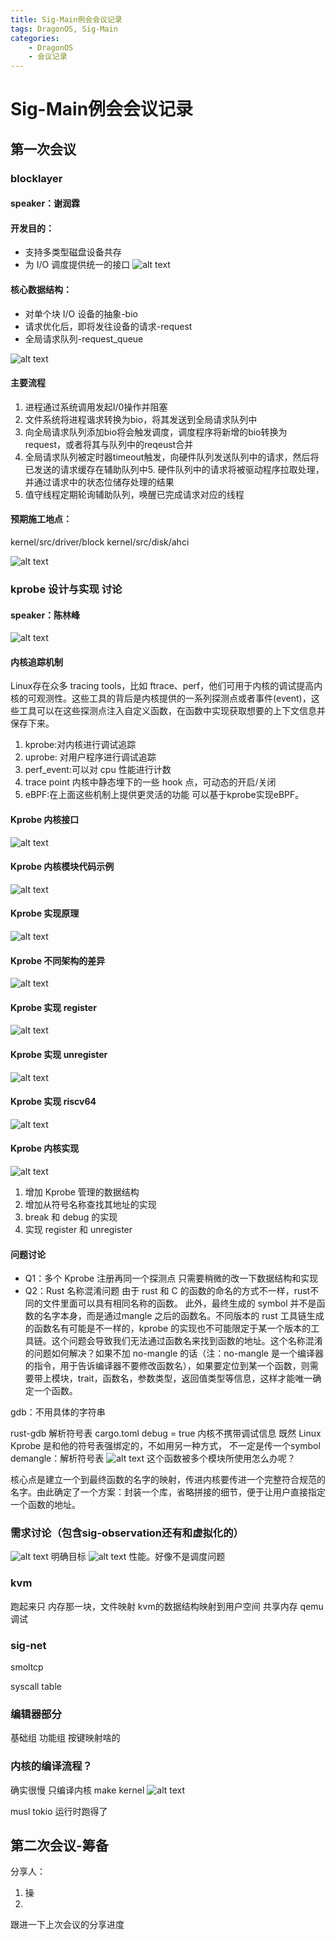 ```yaml
---
title: Sig-Main例会会议记录
tags: DragonOS, Sig-Main
categories: 
    - DragonOS
    - 会议记录
---
```

# Sig-Main例会会议记录
## 第一次会议
### blocklayer
#### speaker：谢润霖
#### 开发目的：
- 支持多类型磁盘设备共存
- 为 I/O 调度提供统一的接口
![alt text](image-401.png)
#### 核心数据结构：
- 对单个块 I/O 设备的抽象-bio
- 请求优化后，即将发往设备的请求-request
- 全局请求队列-request_queue

![alt text](image-402.png)
#### 主要流程
1. 进程通过系统调用发起I/0操作并阻塞
2. 文件系统将进程谐求转换为bio，将其发送到全局请求队列中
3. 向全局请求队列添加bio将会触发调度，调度程序将新增的bio转换为request，或者将其与队列中的reqeust合并
4. 全局请求队列被定时器timeout触发，向硬件队列发送队列中的请求，然后将已发送的请求缓存在辅助队列中5. 硬件队列中的请求将被驱动程序拉取处理，并通过请求中的状态位储存处理的结果
6. 值守线程定期轮询辅助队列，唤醒已完成请求对应的线程
#### 预期施工地点：
kernel/src/driver/block
kernel/src/disk/ahci

![alt text](image-403.png)
### kprobe 设计与实现 讨论
#### speaker：陈林峰
![alt text](image-404.png)
#### 内核追踪机制
Linux存在众多 tracing tools，比如 ftrace、perf，他们可用于内核的调试提高内核的可观测性。这些工具的背后是内核提供的一系列探测点或者事件(event)，这些工具可以在这些探测点注入自定义函数，在函数中实现获取想要的上下文信息并保存下来。
1. kprobe:对内核进行调试追踪
2. uprobe: 对用户程序进行调试追踪
3. perf_event:可以对 cpu 性能进行计数
4. trace point 内核中静态埋下的一些 hook 点，可动态的开启/关闭
5. eBPF:在上面这些机制上提供更灵活的功能
可以基于kprobe实现eBPF。
#### Kprobe 内核接口
![alt text](image-405.png)
#### Kprobe 内核模块代码示例
![alt text](image-406.png)
#### Kprobe 实现原理
![alt text](image-407.png)
#### Kprobe 不同架构的差异
![alt text](image-408.png)
#### Kprobe 实现 register
![alt text](image-409.png)
#### Kprobe 实现 unregister
![alt text](image-410.png)
#### Kprobe 实现 riscv64
![alt text](image-411.png)
#### Kprobe 内核实现
![alt text](image-412.png)
1. 增加 Kprobe 管理的数据结构
2. 增加从符号名称查找其地址的实现
3. break 和 debug 的实现
4. 实现 register 和 unregister
#### 问题讨论
- Q1：多个 Kprobe 注册再同一个探测点
只需要稍微的改一下数据结构和实现
- Q2：Rust 名称混淆问题
由于 rust 和 C 的函数的命名的方式不一样，rust不同的文件里面可以具有相同名称的函数。
此外，最终生成的 symbol 并不是函数的名字本身，而是通过mangle 之后的函数名。不同版本的 rust 工具链生成的函数名有可能是不一样的，kprobe 的实现也不可能限定于某一个版本的工具链。这个问题会导致我们无法通过函数名来找到函数的地址。这个名称混淆的问题如何解决？如果不加 no-mangle 的话（注：no-mangle 是一个编译器的指令，用于告诉编译器不要修改函数名），如果要定位到某一个函数，则需要带上模块，trait，函数名，参数类型，返回值类型等信息，这样才能唯一确定一个函数。

gdb：不用具体的字符串

rust-gdb 解析符号表
cargo.toml debug = true 
内核不携带调试信息
既然 Linux Kprobe 是和他的符号表强绑定的，不如用另一种方式，
不一定是传一个symbol
demangle：解析符号表
![alt text](image-413.png)
这个函数被多个模块所使用怎么办呢？

核心点是建立一个到最终函数的名字的映射，传进内核要传进一个完整符合规范的名字。由此确定了一个方案：封装一个库，省略拼接的细节，便于让用户直接指定一个函数的地址。

### 需求讨论（包含sig-observation还有和虚拟化的）
![alt text](image-414.png)
明确目标
![alt text](image-415.png)
性能。好像不是调度问题
### kvm
跑起来只
内存那一块，文件映射
kvm的数据结构映射到用户空间
共享内存
qemu 调试
### sig-net
smoltcp

syscall table

### 编辑器部分
基础组 
功能组 按键映射啥的


### 内核的编译流程？
确实很慢
只编译内核 make kernel
![alt text](image-416.png)

musl
tokio 运行时跑得了
## 第二次会议-筹备
分享人：
1. 操
2. 
跟进一下上次会议的分享进度
